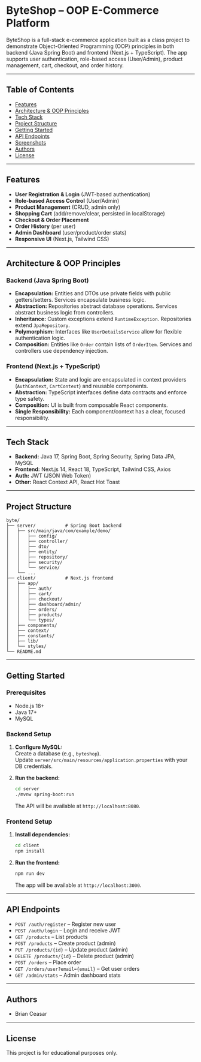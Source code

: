 # ByteShop – OOP E-Commerce Platform

ByteShop is a full-stack e-commerce application built as a class project to demonstrate Object-Oriented Programming (OOP) principles in both backend (Java Spring Boot) and frontend (Next.js + TypeScript). The app supports user authentication, role-based access (User/Admin), product management, cart, checkout, and order history.

---

## Table of Contents

- [Features](#features)
- [Architecture & OOP Principles](#architecture--oop-principles)
- [Tech Stack](#tech-stack)
- [Project Structure](#project-structure)
- [Getting Started](#getting-started)
- [API Endpoints](#api-endpoints)
- [Screenshots](#screenshots)
- [Authors](#authors)
- [License](#license)

---

## Features

- **User Registration & Login** (JWT-based authentication)
- **Role-based Access Control** (User/Admin)
- **Product Management** (CRUD, admin only)
- **Shopping Cart** (add/remove/clear, persisted in localStorage)
- **Checkout & Order Placement**
- **Order History** (per user)
- **Admin Dashboard** (user/product/order stats)
- **Responsive UI** (Next.js, Tailwind CSS)

---

## Architecture & OOP Principles

### Backend (Java Spring Boot)
- **Encapsulation:** Entities and DTOs use private fields with public getters/setters. Services encapsulate business logic.
- **Abstraction:** Repositories abstract database operations. Services abstract business logic from controllers.
- **Inheritance:** Custom exceptions extend `RuntimeException`. Repositories extend `JpaRepository`.
- **Polymorphism:** Interfaces like `UserDetailsService` allow for flexible authentication logic.
- **Composition:** Entities like `Order` contain lists of `OrderItem`. Services and controllers use dependency injection.

### Frontend (Next.js + TypeScript)
- **Encapsulation:** State and logic are encapsulated in context providers (`AuthContext`, `CartContext`) and reusable components.
- **Abstraction:** TypeScript interfaces define data contracts and enforce type safety.
- **Composition:** UI is built from composable React components.
- **Single Responsibility:** Each component/context has a clear, focused responsibility.

---

## Tech Stack

- **Backend:** Java 17, Spring Boot, Spring Security, Spring Data JPA, MySQL
- **Frontend:** Next.js 14, React 18, TypeScript, Tailwind CSS, Axios
- **Auth:** JWT (JSON Web Token)
- **Other:** React Context API, React Hot Toast

---

## Project Structure

```
byte/
├── server/           # Spring Boot backend
│   ├── src/main/java/com/example/demo/
│   │   ├── config/
│   │   ├── controller/
│   │   ├── dto/
│   │   ├── entity/
│   │   ├── repository/
│   │   ├── security/
│   │   └── service/
│   └── ...
├── client/           # Next.js frontend
│   ├── app/
│   │   ├── auth/
│   │   ├── cart/
│   │   ├── checkout/
│   │   ├── dashboard/admin/
│   │   ├── orders/
│   │   ├── products/
│   │   └── types/
│   ├── components/
│   ├── context/
│   ├── constants/
│   ├── lib/
│   └── styles/
└── README.md
```

---

## Getting Started

### Prerequisites

- Node.js 18+
- Java 17+
- MySQL

### Backend Setup

1. **Configure MySQL:**  
   Create a database (e.g., `byteshop`).  
   Update `server/src/main/resources/application.properties` with your DB credentials.

2. **Run the backend:**  
   ```bash
   cd server
   ./mvnw spring-boot:run
   ```
   The API will be available at `http://localhost:8080`.

### Frontend Setup

1. **Install dependencies:**  
   ```bash
   cd client
   npm install
   ```

2. **Run the frontend:**  
   ```bash
   npm run dev
   ```
   The app will be available at `http://localhost:3000`.

---

## API Endpoints

- `POST /auth/register` – Register new user
- `POST /auth/login` – Login and receive JWT
- `GET /products` – List products
- `POST /products` – Create product (admin)
- `PUT /products/{id}` – Update product (admin)
- `DELETE /products/{id}` – Delete product (admin)
- `POST /orders` – Place order
- `GET /orders/user?email={email}` – Get user orders
- `GET /admin/stats` – Admin dashboard stats

---

## Authors

- Brian Ceasar

---

## License

This project is for educational purposes only.

